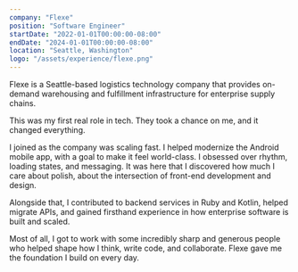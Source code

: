 ```yaml
---
company: "Flexe"
position: "Software Engineer"
startDate: "2022-01-01T00:00:00-08:00"
endDate: "2024-01-01T00:00:00-08:00"
location: "Seattle, Washington"
logo: "/assets/experience/flexe.png"
---
```


Flexe is a Seattle-based logistics technology company that provides on-demand warehousing and fulfillment infrastructure for enterprise supply chains.

This was my first real role in tech. They took a chance on me, and it changed everything.

I joined as the company was scaling fast. I helped modernize the Android mobile app, with a goal to make it feel world-class. I obsessed over rhythm, loading states, and messaging. It was here that I discovered how much I care about polish, about the intersection of front-end development and design.

Alongside that, I contributed to backend services in Ruby and Kotlin, helped migrate APIs, and gained firsthand experience in how enterprise software is built and scaled.

Most of all, I got to work with some incredibly sharp and generous people who helped shape how I think, write code, and collaborate. Flexe gave me the foundation I build on every day.
